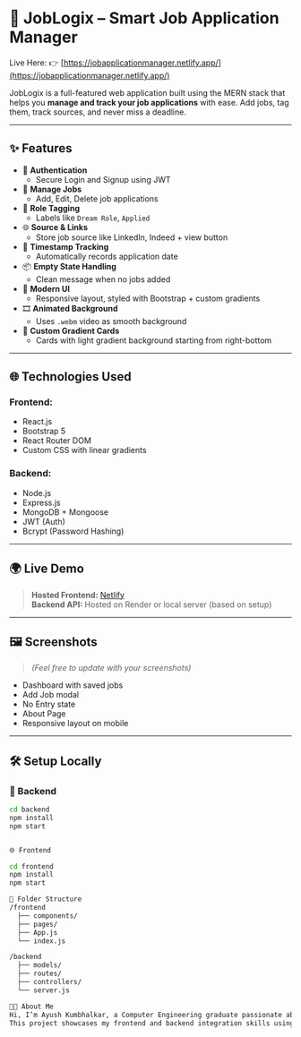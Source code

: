 # 🚀 JobLogix – Smart Job Application Manager

Live Here: 👉 [https://jobapplicationmanager.netlify.app/](https://jobapplicationmanager.netlify.app/)

JobLogix is a full-featured web application built using the MERN stack that helps you **manage and track your job applications** with ease. Add jobs, tag them, track sources, and never miss a deadline.

---

## ✨ Features

- 🔐 **Authentication**
  - Secure Login and Signup using JWT
- 📝 **Manage Jobs**
  - Add, Edit, Delete job applications
- 📌 **Role Tagging**
  - Labels like `Dream Role`, `Applied`
- 🌐 **Source & Links**
  - Store job source like LinkedIn, Indeed + view button
- 📅 **Timestamp Tracking**
  - Automatically records application date
- 📦 **Empty State Handling**
  - Clean message when no jobs added
- 🎨 **Modern UI**
  - Responsive layout, styled with Bootstrap + custom gradients
- 🎞 **Animated Background**
  - Uses `.webm` video as smooth background
- 🌈 **Custom Gradient Cards**
  - Cards with light gradient background starting from right-bottom

---

## 🌐 Technologies Used

### Frontend:
- React.js
- Bootstrap 5
- React Router DOM
- Custom CSS with linear gradients

### Backend:
- Node.js
- Express.js
- MongoDB + Mongoose
- JWT (Auth)
- Bcrypt (Password Hashing)

---

## 🌍 Live Demo

> **Hosted Frontend:** [Netlify](https://jobapplicationmanager.netlify.app/)  
> **Backend API:** Hosted on Render or local server (based on setup)

---

## 🖼️ Screenshots

> *(Feel free to update with your screenshots)*

- Dashboard with saved jobs  
- Add Job modal  
- No Entry state  
- About Page  
- Responsive layout on mobile

---

## 🛠️ Setup Locally

### 🔧 Backend

```bash
cd backend
npm install
npm start


🌐 Frontend

cd frontend
npm install
npm start

📁 Folder Structure
/frontend
  ├── components/
  ├── pages/
  ├── App.js
  └── index.js

/backend
  ├── models/
  ├── routes/
  ├── controllers/
  └── server.js

👨‍💻 About Me
Hi, I’m Ayush Kumbhalkar, a Computer Engineering graduate passionate about creating clean and functional web applications.
This project showcases my frontend and backend integration skills using the MERN stack.
